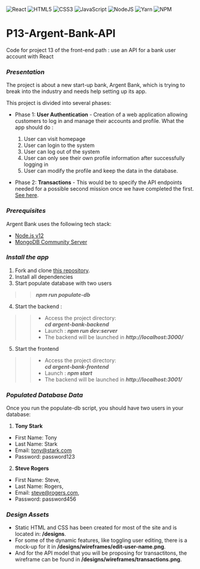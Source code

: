 ![React](https://img.shields.io/badge/react-%2320232a.svg?style=for-the-badge&logo=react&logoColor=%2361DAFB)
![HTML5](https://img.shields.io/badge/html5-%23E34F26.svg?style=for-the-badge&logo=html5&logoColor=white)
![CSS3](https://img.shields.io/badge/css3-%231572B6.svg?style=for-the-badge&logo=css3&logoColor=white)
![JavaScript](https://img.shields.io/badge/javascript-%23323330.svg?style=for-the-badge&logo=javascript&logoColor=%23F7DF1E)
![NodeJS](https://img.shields.io/badge/node.js-6DA55F?style=for-the-badge&logo=node.js&logoColor=white)
![Yarn](https://img.shields.io/badge/yarn-%232C8EBB.svg?style=for-the-badge&logo=yarn&logoColor=white)
![NPM](https://img.shields.io/badge/NPM-%23000000.svg?style=for-the-badge&logo=npm&logoColor=white)

# P13-Argent-Bank-API
Code for project 13 of the front-end path : use an API for a bank user account with React

### **_Presentation_**
The project is about a new start-up bank, Argent Bank, which is trying to break into the industry and needs help setting up its app.

This project is divided into several phases:
* Phase 1: **User Authentication** - Creation of a web application allowing customers to log in and manage their accounts and profile.
  What the app should do :
  1. User can visit homepage
  2. User can login to the system
  3. User can log out of the system
  4. User can only see their own profile information after successfully logging in
  5. User can modify the profile and keep the data in the database.
  
* Phase 2: **Transactions** - This would be to specify the API endpoints needed for a possible second mission once we have completed the first.
  [See here](https://app.swaggerhub.com/apis/VERONICASTEVANIA/bank-argent_api_documentation/1.0.0).

###  **_Prerequisites_**
Argent Bank uses the following tech stack:
* [Node.js v12](https://nodejs.org/en/)
* [MongoDB Community Server](https://www.mongodb.com/try/download/community)

### **_Install the app_**
1. Fork and clone [this repository](https://github.com/VSABernard/P13-Argent-Bank-API.git). 
2. Install all dependencies
3. Start populate database with two users
>>**_npm run populate-db_**     
4. Start the backend : 
>>* Access the project directory: <br> 
>>**_cd argent-bank-backend_**
>>* Launch : 
>>**_npm run dev:server_**
>>* The backend will be launched in
>>**_http://localhost:3000/_**
5. Start the frontend 
>>* Access the project directory: <br> 
>>**_cd argent-bank-frontend_**
>>* Launch : 
>>**_npm start_**
>>* The backend will be launched in
>>**_http://localhost:3001/_**

### **_Populated Database Data_**
Once you run the populate-db script, you should have two users in your database:
1. **Tony Stark**
* First Name: Tony
* Last Name: Stark
* Email: tony@stark.com
* Password: password123

2. **Steve Rogers**
* First Name: Steve,
* Last Name: Rogers,
* Email: steve@rogers.com,
* Password: password456

### **_Design Assets_**
* Static HTML and CSS has been created for most of the site and is located in: **/designs**.
* For some of the dynamic features, like toggling user editing, there is a mock-up for it in **/designs/wireframes/edit-user-name.png**.
* And for the API model that you will be proposing for transactitons, the wireframe can be found in **/designs/wireframes/transactions.png**.
